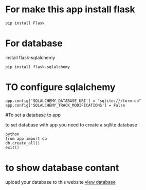 # For make this app install flask

	pip install Flask


# For database

install flask-sqlalchemy

	
	pip install flask-sqlalchemy
	

# TO configure sqlalchemy

	app.config['SQLALCHEMY_DATABASE_URI'] = "sqlite:///form.db"
	app.config['SQLALCHEMY_TRACK_MODIFICATIONS'] = False 


#To set a database to app

to set database with app you need to create a sqllite database

	
	python
	from app import db
	db.create_all()
	exit()
	

# to show database contant

upload your database to this website
[view database](https://inloop.github.io/sqlite-viewer/)
	
